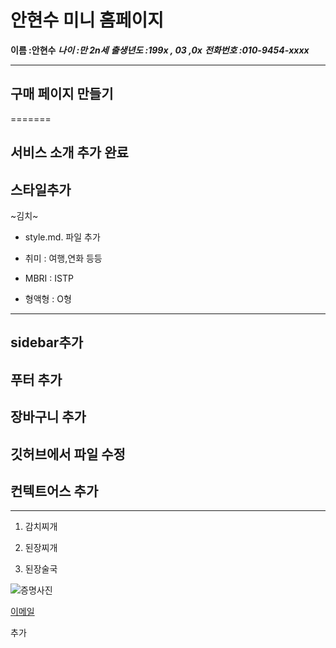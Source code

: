 # 안현수 미니 홈페이지

**이름 :안현수**
**_나이 :만 2n세_**
**_출생년도 :199x , 03 ,0x_**
**_전화번호 :010-9454-xxxx_**

---

## 구매 페이지 만들기

=======

## 서비스 소개 추가 완료

## 스타일추가

~김치~

-   style.md. 파일 추가

-   취미 : 여행,연화 등등
-   MBRI : ISTP
-   형액형 : O형

---

## sidebar추가

## 푸터 추가

## 장바구니 추가

## 깃허브에서 파일 수정

## 컨텍트어스 추가

---

1. 감치찌개

2. 된장찌개

3. 된장술국

![증명사진](https://search.pstatic.net/common/?src=http%3A%2F%2Fblogfiles.naver.net%2FMjAyMzA4MTlfNjMg%2FMDAxNjkyNDE2MTY1NTEz.3gvafTvys0kIyzseFCiEJvWrK3s62BslUoR4pS17nJYg.iYYiOYy2iAUeXnPjHRCVlF6Eca06rj0H0ZFwVhfF5r8g.JPEG.duswn1598%2FIMG_0189.JPG&type=ff332_332)

[이메일](https://search.pstatic.net/common/?src=http%3A%2F%2Fblogfiles.naver.net%2FMjAyMzA4MTlfNjMg%2FMDAxNjkyNDE2MTY1NTEz.3gvafTvys0kIyzseFCiEJvWrK3s62BslUoR4pS17nJYg.iYYiOYy2iAUeXnPjHRCVlF6Eca06rj0H0ZFwVhfF5r8g.JPEG.duswn1598%2FIMG_0189.JPG&type=ff332_332)

추가
